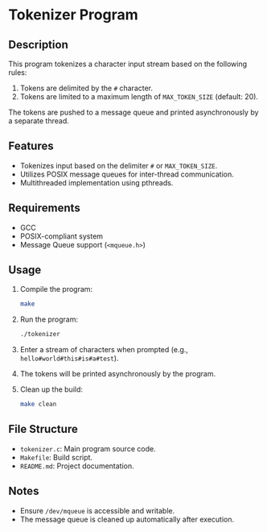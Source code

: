 
# Tokenizer Program

## Description
This program tokenizes a character input stream based on the following rules:
1. Tokens are delimited by the `#` character.
2. Tokens are limited to a maximum length of `MAX_TOKEN_SIZE` (default: 20).

The tokens are pushed to a message queue and printed asynchronously by a separate thread.

## Features
- Tokenizes input based on the delimiter `#` or `MAX_TOKEN_SIZE`.
- Utilizes POSIX message queues for inter-thread communication.
- Multithreaded implementation using pthreads.

## Requirements
- GCC
- POSIX-compliant system
- Message Queue support (`<mqueue.h>`)

## Usage
1. Compile the program:
   ```bash
   make
   ```

2. Run the program:
   ```bash
   ./tokenizer
   ```

3. Enter a stream of characters when prompted (e.g., `hello#world#this#is#a#test`).

4. The tokens will be printed asynchronously by the program.

5. Clean up the build:
   ```bash
   make clean
   ```

## File Structure
- `tokenizer.c`: Main program source code.
- `Makefile`: Build script.
- `README.md`: Project documentation.

## Notes
- Ensure `/dev/mqueue` is accessible and writable.
- The message queue is cleaned up automatically after execution.
